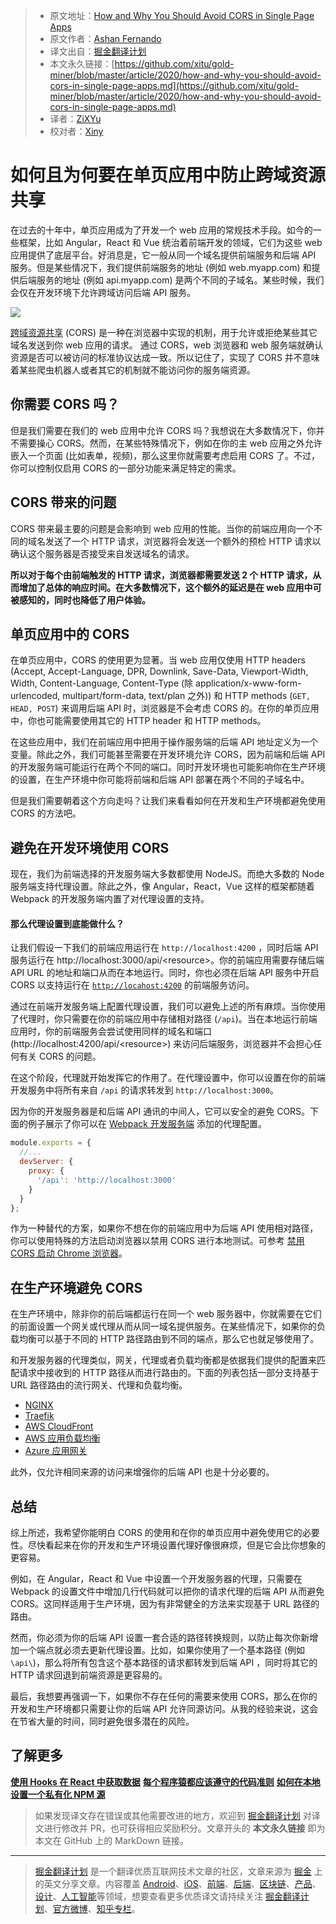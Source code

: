 > * 原文地址：[How and Why You Should Avoid CORS in Single Page Apps](https://blog.bitsrc.io/how-and-why-you-should-avoid-cors-in-single-page-apps-db25452ad2f8)
> * 原文作者：[Ashan Fernando](https://medium.com/@ashan.fernando)
> * 译文出自：[掘金翻译计划](https://github.com/xitu/gold-miner)
> * 本文永久链接：[https://github.com/xitu/gold-miner/blob/master/article/2020/how-and-why-you-should-avoid-cors-in-single-page-apps.md](https://github.com/xitu/gold-miner/blob/master/article/2020/how-and-why-you-should-avoid-cors-in-single-page-apps.md)
> * 译者：[ZiXYu](https://github.com/ZiXYu)
> * 校对者：[Xiny](https://github.com/x1ny)

# 如何且为何要在单页应用中防止跨域资源共享 

在过去的十年中，单页应用成为了开发一个 web 应用的常规技术手段。如今的一些框架，比如 Angular，React 和 Vue 统治着前端开发的领域，它们为这些 web 应用提供了底层平台。好消息是，它一般从同一个域名提供前端服务和后端 API 服务。但是某些情况下，我们提供前端服务的地址 (例如 web.myapp.com) 和提供后端服务的地址 (例如 api.myapp.com) 是两个不同的子域名。某些时候，我们会仅在开发环境下允许跨域访问后端 API 服务。

![](https://cdn-images-1.medium.com/max/12500/1*TKYFiZnIhfHi_PAFcG0geg.jpeg)

[跨域资源共享](https://en.wikipedia.org/wiki/Cross-origin_resource_sharing) (CORS) 是一种在浏览器中实现的机制，用于允许或拒绝某些其它域名发送到你 web 应用的请求。 通过 CORS，web 浏览器和 web 服务端就确认资源是否可以被访问的标准协议达成一致。所以记住了，实现了 CORS 并不意味着某些爬虫机器人或者其它的机制就不能访问你的服务端资源。

## 你需要 CORS 吗？

但是我们需要在我们的 web 应用中允许 CORS 吗？我想说在大多数情况下，你并不需要操心 CORS。然而，在某些特殊情况下，例如在你的主 web 应用之外允许嵌入一个页面 (比如表单，视频)，那么这里你就需要考虑启用 CORS 了。不过，你可以控制仅启用 CORS 的一部分功能来满足特定的需求。

## CORS 带来的问题

CORS 带来最主要的问题是会影响到 web 应用的性能。当你的前端应用向一个不同的域名发送了一个 HTTP 请求，浏览器将会发送一个额外的预检 HTTP 请求以确认这个服务器是否接受来自发送域名的请求。

**所以对于每个由前端触发的 HTTP 请求，浏览器都需要发送 2 个 HTTP 请求，从而增加了总体的响应时间。在大多数情况下，这个额外的延迟是在 web 应用中可被感知的，同时也降低了用户体验。**

## 单页应用中的 CORS

在单页应用中，CORS 的使用更为显著。当 web 应用仅使用 HTTP headers (Accept, Accept-Language, DPR, Downlink, Save-Data, Viewport-Width, Width, Content-Language, Content-Type (除 application/x-www-form-urlencoded, multipart/form-data, text/plan 之外)) 和 HTTP methods (`GET, HEAD, POST`) 来调用后端 API 时，浏览器是不会考虑 CORS 的。在你的单页应用中，你也可能需要使用其它的 HTTP header 和 HTTP methods。

在这些应用中，我们在前端应用中把用于操作服务端的后端 API 地址定义为一个变量。除此之外，我们可能甚至需要在开发环境允许 CORS，因为前端和后端 API 的开发服务端可能运行在两个不同的端口。同时开发环境也可能影响你在生产环境的设置，在生产环境中你可能将前端和后端 API 部署在两个不同的子域名中。

但是我们需要朝着这个方向走吗？让我们来看看如何在开发和生产环境都避免使用 CORS 的方法吧。

## 避免在开发环境使用 CORS

现在，我们为前端选择的开发服务端大多数都使用 NodeJS。而绝大多数的 Node 服务端支持代理设置。除此之外，像 Angular，React，Vue 这样的框架都随着 Webpack 的开发服务端内置了对代理设置的支持。

#### 那么代理设置到底能做什么？

让我们假设一下我们的前端应用运行在 `http://localhost:4200` ，同时后端 API 服务运行在 http://localhost:3000/api/\<resource>。你的前端应用需要存储后端 API URL 的地址和端口从而在本地运行。同时，你也必须在后端 API 服务中开启 CORS 以支持运行在 [`http://locahost:4200`](http://locahost:4200) 的前端服务访问。

通过在前端开发服务端上配置代理设置，我们可以避免上述的所有麻烦。当你使用了代理时，你只需要在你的前端应用中存储相对路径 (`/api`)。当在本地运行前端应用时，你的前端服务会尝试使用同样的域名和端口 (http://localhost:4200/api/\<resource>) 来访问后端服务，浏览器并不会担心任何有关 CORS 的问题。

在这个阶段，代理就开始发挥它的作用了。在代理设置中，你可以设置在你的前端开发服务中将所有来自 `/api` 的请求转发到 `http://localhost:3000`。

因为你的开发服务器是和后端 API 通讯的中间人，它可以安全的避免 CORS。下面的例子展示了你可以在 [Webpack 开发服务端](https://webpack.js.org/configuration/dev-server/#devserverproxy) 添加的代理配置。


```js
module.exports = {
  //...
  devServer: {
    proxy: {
      '/api': 'http://localhost:3000'
    }
  }
};
```

作为一种替代的方案，如果你不想在你的前端应用中为后端 API 使用相对路径，你可以使用特殊的方法启动浏览器以禁用 CORS 进行本地测试。可参考 [禁用 CORS 启动 Chrome 浏览器](https://alfilatov.com/posts/run-chrome-without-cors/)。

## 在生产环境避免 CORS

在生产环境中，除非你的前后端都运行在同一个 web 服务器中，你就需要在它们的前面设置一个网关或代理从而从同一域名提供服务。在某些情况下，如果你的负载均衡可以基于不同的 HTTP 路径路由到不同的端点，那么它也就足够使用了。

和开发服务器的代理类似，网关，代理或者负载均衡都是依据我们提供的配置来匹配请求中接收到的 HTTP 路径从而进行路由的。下面的列表包括一部分支持基于 URL 路径路由的流行网关、代理和负载均衡。

* [NGINX](https://www.nginx.com/)
* [Traefik](https://containo.us/traefik/)
* [AWS CloudFront](https://aws.amazon.com/cloudfront/)
* [AWS 应用负载均衡](https://docs.aws.amazon.com/elasticloadbalancing/latest/application/introduction.html)
* [Azure 应用网关](https://docs.microsoft.com/en-us/azure/application-gateway/overview)

此外，仅允许相同来源的访问来增强你的后端 API 也是十分必要的。

## 总结

综上所述，我希望你能明白 CORS 的使用和在你的单页应用中避免使用它的必要性。尽快看起来在你的开发和生产环境设置代理好像很麻烦，但是它会比你想象的更容易。

例如，在 Angular，React 和 Vue 中设置一个开发服务器的代理，只需要在 Webpack 的设置文件中增加几行代码就可以把你的请求代理的后端 API 从而避免 CORS。这同样适用于生产环境，因为有非常健全的方法来实现基于 URL 路径的路由。

然而，你必须为你的后端 API 设置一套合适的路径转换规则，以防止每次你新增加一个端点就必须去更新代理设置。比如，如果你使用了一个基本路径 (例如 `\api\`)，那么将所有包含这个基本路径的请求都转发到后端 API ，同时将其它的 HTTP 请求回退到前端资源是更容易的。

最后，我想要再强调一下，如果你不存在任何的需要来使用 CORS，那么在你的开发和生产环境都只需要让你的后端 API 允许同源访问。从我的经验来说，这会在节省大量的时间，同时避免很多潜在的风险。

## 了解更多

[**使用 Hooks 在 React 中获取数据**](https://blog.bitsrc.io/fetching-data-in-react-using-hooks-c6fdd71cb24a)
[**每个程序猿都应该遵守的代码准则**](https://blog.bitsrc.io/code-principles-every-programmer-should-follow-e01bfe976daf)
[**如何在本地设置一个私有化 NPM 源**](https://blog.bitsrc.io/how-to-set-up-a-private-npm-registry-locally-1065e6790796)

> 如果发现译文存在错误或其他需要改进的地方，欢迎到 [掘金翻译计划](https://github.com/xitu/gold-miner) 对译文进行修改并 PR，也可获得相应奖励积分。文章开头的 **本文永久链接** 即为本文在 GitHub 上的 MarkDown 链接。

---

> [掘金翻译计划](https://github.com/xitu/gold-miner) 是一个翻译优质互联网技术文章的社区，文章来源为 [掘金](https://juejin.im) 上的英文分享文章。内容覆盖 [Android](https://github.com/xitu/gold-miner#android)、[iOS](https://github.com/xitu/gold-miner#ios)、[前端](https://github.com/xitu/gold-miner#前端)、[后端](https://github.com/xitu/gold-miner#后端)、[区块链](https://github.com/xitu/gold-miner#区块链)、[产品](https://github.com/xitu/gold-miner#产品)、[设计](https://github.com/xitu/gold-miner#设计)、[人工智能](https://github.com/xitu/gold-miner#人工智能)等领域，想要查看更多优质译文请持续关注 [掘金翻译计划](https://github.com/xitu/gold-miner)、[官方微博](http://weibo.com/juejinfanyi)、[知乎专栏](https://zhuanlan.zhihu.com/juejinfanyi)。
